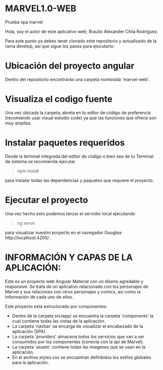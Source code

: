 # MARVEL1.0-WEB
Prueba spa marvel

Hola, soy el autor de este aplicativo web; Braulio Alexander Chila Rodríguez.

Para este punto ya debes tener clonado este repositorio y actualizado de la rama develop, así que sigue los pasos para ejecutarlo:

# Ubicación del proyecto angular
Dentro del repositorio encontrarás una carpeta nombrada 'marvel-web'.

# Visualiza el codigo fuente
Una vez ubicada la carpeta, abrela en tu editor de código de preferencia (recomiendo usar visual estudio code) ya que las funciones que ofrece son muy amplias.

# Instalar paquetes requeridos
Desde la terminal integrada del editor de código o bien sea de tu Terminal de sistema se recomienda ejecutar 
> npm install

para instalar todas las dependencias y paquetes que requiere el proyecto.

# Ejecutar el proyecto
Una vez hecho esto podemos lanzar el servidor local ejecutando 
> ng serve

para visualizar nuestro proyecto en el navegador Googlea: http://localhost:4200/ . 


# INFORMACIÓN Y CAPAS DE LA APLICACIÓN:
Este es un proyecto web Angular Material con un diseño agredable y responsive. Se trata de un aplicativo relacionado con los personajes de Marvel y sus relaciones con otros personajes y comics, así como la información de cada uno de ellos.

Este proyecto está estructurado por componentes:

- Dentro de la carpeta src/app/ se encuantra la carpeta 'components' la cual contiene todas las vistas de la  aplicación.
- La carpeta 'navbar' se encarga de visualizar el encabezado de la aplicación (SPA).
- La carpeta 'providers' almacena todos los servicios que van a ser consumidos por los componentes (conecta con la api de Marvel).
- La carpeta 'assets' contiene todas las imagenes que se usan en la aplicación.
- En el archivo styles.css se encuantran definbidos los estilos globales para la aplicación.
